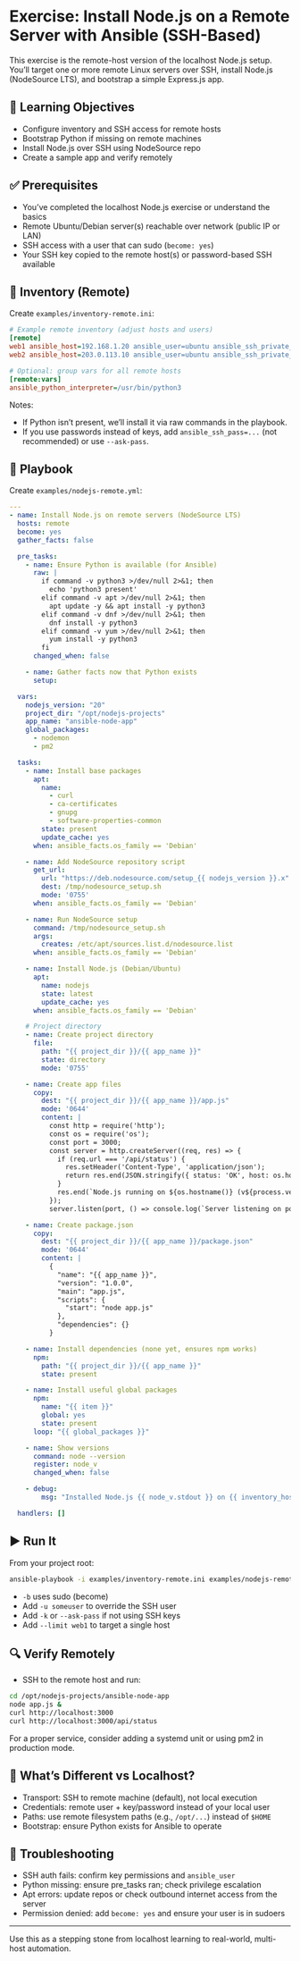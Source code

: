 # Exercise: Install Node.js on a Remote Server with Ansible (SSH-Based)

This exercise is the remote-host version of the localhost Node.js setup. You’ll target one or more remote Linux servers over SSH, install Node.js (NodeSource LTS), and bootstrap a simple Express.js app.

## 🎯 Learning Objectives
- Configure inventory and SSH access for remote hosts
- Bootstrap Python if missing on remote machines
- Install Node.js over SSH using NodeSource repo
- Create a sample app and verify remotely

## ✅ Prerequisites
- You’ve completed the localhost Node.js exercise or understand the basics
- Remote Ubuntu/Debian server(s) reachable over network (public IP or LAN)
- SSH access with a user that can sudo (`become: yes`)
- Your SSH key copied to the remote host(s) or password-based SSH available

## 🧩 Inventory (Remote)
Create `examples/inventory-remote.ini`:

```ini
# Example remote inventory (adjust hosts and users)
[remote]
web1 ansible_host=192.168.1.20 ansible_user=ubuntu ansible_ssh_private_key_file=~/.ssh/id_rsa
web2 ansible_host=203.0.113.10 ansible_user=ubuntu ansible_ssh_private_key_file=~/.ssh/id_rsa

# Optional: group vars for all remote hosts
[remote:vars]
ansible_python_interpreter=/usr/bin/python3
```

Notes:
- If Python isn’t present, we’ll install it via raw commands in the playbook.
- If you use passwords instead of keys, add `ansible_ssh_pass=...` (not recommended) or use `--ask-pass`.

## 📄 Playbook
Create `examples/nodejs-remote.yml`:

```yaml
---
- name: Install Node.js on remote servers (NodeSource LTS)
  hosts: remote
  become: yes
  gather_facts: false

  pre_tasks:
    - name: Ensure Python is available (for Ansible)
      raw: |
        if command -v python3 >/dev/null 2>&1; then
          echo 'python3 present'
        elif command -v apt >/dev/null 2>&1; then
          apt update -y && apt install -y python3
        elif command -v dnf >/dev/null 2>&1; then
          dnf install -y python3
        elif command -v yum >/dev/null 2>&1; then
          yum install -y python3
        fi
      changed_when: false

    - name: Gather facts now that Python exists
      setup:

  vars:
    nodejs_version: "20"
    project_dir: "/opt/nodejs-projects"
    app_name: "ansible-node-app"
    global_packages:
      - nodemon
      - pm2

  tasks:
    - name: Install base packages
      apt:
        name:
          - curl
          - ca-certificates
          - gnupg
          - software-properties-common
        state: present
        update_cache: yes
      when: ansible_facts.os_family == 'Debian'

    - name: Add NodeSource repository script
      get_url:
        url: "https://deb.nodesource.com/setup_{{ nodejs_version }}.x"
        dest: /tmp/nodesource_setup.sh
        mode: '0755'
      when: ansible_facts.os_family == 'Debian'

    - name: Run NodeSource setup
      command: /tmp/nodesource_setup.sh
      args:
        creates: /etc/apt/sources.list.d/nodesource.list
      when: ansible_facts.os_family == 'Debian'

    - name: Install Node.js (Debian/Ubuntu)
      apt:
        name: nodejs
        state: latest
        update_cache: yes
      when: ansible_facts.os_family == 'Debian'

    # Project directory
    - name: Create project directory
      file:
        path: "{{ project_dir }}/{{ app_name }}"
        state: directory
        mode: '0755'

    - name: Create app files
      copy:
        dest: "{{ project_dir }}/{{ app_name }}/app.js"
        mode: '0644'
        content: |
          const http = require('http');
          const os = require('os');
          const port = 3000;
          const server = http.createServer((req, res) => {
            if (req.url === '/api/status') {
              res.setHeader('Content-Type', 'application/json');
              return res.end(JSON.stringify({ status: 'OK', host: os.hostname(), ts: new Date().toISOString() }));
            }
            res.end(`Node.js running on ${os.hostname()} (v${process.versions.node})`);
          });
          server.listen(port, () => console.log(`Server listening on port ${port}`));

    - name: Create package.json
      copy:
        dest: "{{ project_dir }}/{{ app_name }}/package.json"
        mode: '0644'
        content: |
          {
            "name": "{{ app_name }}",
            "version": "1.0.0",
            "main": "app.js",
            "scripts": {
              "start": "node app.js"
            },
            "dependencies": {}
          }

    - name: Install dependencies (none yet, ensures npm works)
      npm:
        path: "{{ project_dir }}/{{ app_name }}"
        state: present

    - name: Install useful global packages
      npm:
        name: "{{ item }}"
        global: yes
        state: present
      loop: "{{ global_packages }}"

    - name: Show versions
      command: node --version
      register: node_v
      changed_when: false

    - debug:
        msg: "Installed Node.js {{ node_v.stdout }} on {{ inventory_hostname }}; app at {{ project_dir }}/{{ app_name }}"

  handlers: []
```

## ▶️ Run It
From your project root:

```bash
ansible-playbook -i examples/inventory-remote.ini examples/nodejs-remote.yml -b
```

- `-b` uses sudo (become)
- Add `-u someuser` to override the SSH user
- Add `-k` or `--ask-pass` if not using SSH keys
- Add `--limit web1` to target a single host

## 🔍 Verify Remotely
- SSH to the remote host and run:

```bash
cd /opt/nodejs-projects/ansible-node-app
node app.js &
curl http://localhost:3000
curl http://localhost:3000/api/status
```

For a proper service, consider adding a systemd unit or using pm2 in production mode.

## 🧠 What’s Different vs Localhost?
- Transport: SSH to remote machine (default), not local execution
- Credentials: remote user + key/password instead of your local user
- Paths: use remote filesystem paths (e.g., `/opt/...`) instead of `$HOME`
- Bootstrap: ensure Python exists for Ansible to operate

## 🐛 Troubleshooting
- SSH auth fails: confirm key permissions and `ansible_user`
- Python missing: ensure pre_tasks ran; check privilege escalation
- Apt errors: update repos or check outbound internet access from the server
- Permission denied: add `become: yes` and ensure your user is in sudoers

---

Use this as a stepping stone from localhost learning to real-world, multi-host automation.